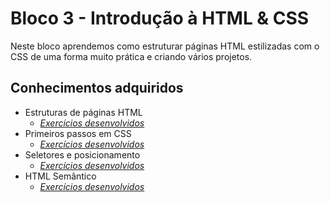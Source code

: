 # Bloco 3 - Introdução à HTML & CSS

Neste bloco aprendemos como estruturar páginas HTML estilizadas com o CSS de uma forma muito prática e criando vários projetos.

## Conhecimentos adquiridos

* Estruturas de páginas HTML
  * _[Exercícios desenvolvidos](https://github.com/giuseppeusn/trybe_exercicios/tree/main/fundamentos/introducao-a-html-e-css/bloco-3-introducao-a-html-e-css/dia-1-html-css-estruturas-de-paginas)_
* Primeiros passos em CSS
  * _[Exercícios desenvolvidos](https://github.com/giuseppeusn/trybe_exercicios/tree/main/fundamentos/introducao-a-html-e-css/bloco-3-introducao-a-html-e-css/dia-2-html-css-primeiros-passos-em-css)_
* Seletores e posicionamento
  * _[Exercícios desenvolvidos](https://github.com/giuseppeusn/trybe_exercicios/tree/main/fundamentos/introducao-a-html-e-css/bloco-3-introducao-a-html-e-css/dia-3-html-css-seletores-e-posicionamento)_
* HTML Semântico
  * _[Exercícios desenvolvidos](https://github.com/giuseppeusn/trybe_exercicios/tree/main/fundamentos/introducao-a-html-e-css/bloco-3-introducao-a-html-e-css/dia-4-html-css-semantico)_
